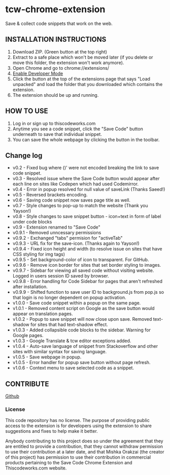 # tcw-chrome-extension
Save &amp; collect code snippets that work on the web.

## INSTALLATION INSTRUCTIONS

1. Download ZIP. (Green button at the top right)
2. Extract to a safe place which won't be moved later (if you delete or move this folder, the extension won't work anymore).
3. Open Chrome and go to chrome://extensions/
4. [Enable Developer Mode](https://developer.chrome.com/extensions/faq#faq-dev-01)
5. Click the button at the top of the extensions page that says "Load unpacked" and load the folder that you downloaded which contains the extension.
6. The extension should be up and running. 

## HOW TO USE

1. Log in or sign up to thiscodeworks.com
2. Anytime you see a code snippet, click the "Save Code" button underneath to save that individual snippet. 
3. You can save the whole webpage by clicking the button in the toolbar.

## Change log

* v0.2 - Fixed bug where ()' were not encoded breaking the link to save code snippet.
* v0.3 - Resolved issue where the Save Code button would appear after each line on sites like Codepen which had used Codemirror. 
* v0.4 - Error in popup resolved for null value of saveLink (Thanks Saeed!) 
* v0.5 - Reversed brackets encoding.
* v0.6 - Saving code snippet now saves page title as well.
* v0.7 - Style changes to pop-up to match the website (Thank you Yayson!)
* v0.8 - Style changes to save snippet button - icon+text in form of label under code blocks
* v0.9 - Extension renamed to "Save Code"
* v0.9.1 - Removed unncessary permissions
* v0.9.2 - Exchanged "tabs" permision for "activeTab"
* v0.9.3 - URL fix for the save-icon. (Thanks again to Yayson!)
* v0.9.4 - Fixed icon height and width (to resolve issue on sites that have CSS styling for img tags)
* v0.9.5 - Set background-color of icon to transparent. For GitHub.
* v0.9.6 - Remove icon border for sites that set border styling to images.
* v0.9.7 - Sidebar for viewing all saved code without visiting website. Logged in users session ID saved by browser.
* v0.9.8 - Error handling for Code Sidebar for pages that aren't refreshed after installation.
* v0.9.9 - Shifted function to save user ID to background.js from pop.js so that login is no longer dependent on popup activation.
* v1.0.0 - Save code snippet within a popup on the same page.
* v1.0.1 - Removed content script on Google as the save button would appear on translation pages.
* v1.0.2 - Popup to save snippet will now close upon save. Removed text-shadow for sites that had text-shadow effect.
* v1.0.3 - Added collapsible code blocks to the sidebar. Warning for Google pages.
* v1.0.3 - Google Translate & tcw editor exceptions added. 
* v1.0.4 - Auto-save language of snippet from Stackoverflow and other sites with similar syntax for saving language.
* v1.0.5 - Save webpage in popup. 
* v1.0.5 - Error handler for popup save button without page refresh.
* v1.0.6 - Context menu to save selected code as a snippet.

## CONTRIBUTE

[Github](https://github.com/magical-mishka/tcw-chrome-extension)

### License 

This code repository has no license. The purpose of providing public access to the extension is for developers using the extension to share suggestions and fixes to help make it better. 

Anybody contributing to this project does so under the agreement that they are entitled to provide a contribution, that they cannot withdraw permission to use their contribution at a later date, and that Mishka Orakzai (the creator of this project) has permission to use their contribution in commercial products pertaining to the Save Code Chrome Extension and Thiscodeworks.com website.
